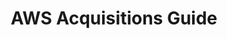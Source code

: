 ---
title: "AWS Acquisitions Guide"
description: "Review this AWS Vendor assessment guide for the full documentation on guidance provided for agencies procuring AWS."
url-link: "https://community.max.gov/download/attachments/2314102898/AWS%20-%20Acquisitions%20Guide.pdf?api=v2"
type: "PDF"
gov-only: "true"
is-external: "false"
publication-date: "July 01, 2022"
reading-time: "25"
resource-type: "Guidance"
filter: "acquisition-best-practices"
audience: "contracts-acquisitions"
branded-offerings: "oem-acquisition-initiatives"
---